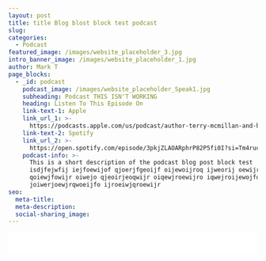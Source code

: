 ```yaml
---
layout: post
title: title Blog blost block test podcast
slug: 
categories:
  - Podcast
featured_image: /images/website_placeholder_3.jpg
intro_banner_image: /images/website_placeholder_1.jpg
author: Mark T
page_blocks:
  - _id: podcast
    podcast_image: /images/website_placeholder_Speak1.jpg
    subheading: Podcast THIS ISN'T WORKING
    heading: Listen To This Episode On
    link-text-1: Apple
    link_url_1: >-
      https://podcasts.apple.com/us/podcast/author-terry-mcmillan-and-her-gay-ex-husband/id1264843400?i=1000484996018
    link-text-2: Spotify
    link_url_2: >-
      https://open.spotify.com/episode/3pkjZLAOARphrP82P5fi0I?si=Tm4rucRvQi-gdUjiQszi_g
    podcast-info: >-
      This is a short description of the podcast blog post block test
      isdjfejwfij iejfoewijof qjoerjfgeoijf oijewoijroq ijweorij oewijroweij
      qoiewjfowijr oiwejo qjeoirjeoqwijr oiqewjroewijro iqwejroijewojfoiq
      joiwerjoewjrqwoeijfo ijroeiwjqroewijr
seo:
  meta-title:
  meta-description:
  social-sharing_image:
---
```


<div class="cms-embed" data-cms-embed="IDxpZnJhbWUgc3R5bGU9ImJvcmRlcjogbm9uZSIgc3JjPSIvL2h0bWw1LXBsYXllci5saWJzeW4uY29tL2VtYmVkL2VwaXNvZGUvaWQvMTUxNTExMzkvaGVpZ2h0LzQ1L3RoZW1lL3N0YW5kYXJkL3RodW1ibmFpbC95ZXMvZGlyZWN0aW9uL2JhY2t3YXJkLyIgaGVpZ2h0PSI0NSIgd2lkdGg9IjEwMCUiIHNjcm9sbGluZz0ibm8iIGFsbG93ZnVsbHNjcmVlbiB3ZWJraXRhbGxvd2Z1bGxzY3JlZW4gbW96YWxsb3dmdWxsc2NyZWVuIG9hbGxvd2Z1bGxzY3JlZW4gbXNhbGxvd2Z1bGxzY3JlZW4+PC9pZnJhbWU+Cg=="><iframe style="border: none" src="//html5-player.libsyn.com/embed/episode/id/15151139/height/45/theme/standard/thumbnail/yes/direction/backward/" height="45" width="100%" scrolling="no" allowfullscreen="" webkitallowfullscreen="" mozallowfullscreen="" oallowfullscreen="" msallowfullscreen=""></iframe></div>

&nbsp;
